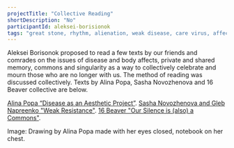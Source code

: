 ```yaml
---
projectTitle: "Collective Reading"
shortDescription: "No"
participantId: aleksei-borisionok
tags: "great stone, rhythm, alienation, weak disease, care virus, affective labour, contingency, dispersed collectivity, h o o o o o o w w w w w l, intimate interfaces, practice of small movements, practices of ourselves"
---
```


Aleksei Borisonok proposed to read a few texts by our friends and comrades on the issues of disease and body affects, private and shared memory, commons and singularity as a way to collectively celebrate and mourn those who are no longer with us. The method of reading was discussed collectively. Texts by Alina Popa, Sasha Novozhenova and 16 Beaver collective are below.

[Alina Popa “Disease as an Aesthetic Project”](https://conversations.e-flux.com/t/alina-popa-disease-as-an-aesthetic-project/8850).
[Sasha Novozhenova and Gleb Napreenko "Weak Resistance"](https://www.colta.ru/articles/raznoglasiya/13470-slaboe-soprotivlenie).
[16 Beaver "Our Silence is (also) a Commons"](http://16beavergroup.org/mondays/2019/05/25/our-silence-is-also-a-commons/).

Image: Drawing by Alina Popa made with her eyes closed, notebook on her chest.

